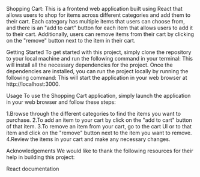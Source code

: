 Shopping Cart:
This is a frontend web application built using React that allows users to shop for items across different categories and add them to their cart. Each category has multiple items that users can choose from, and there is an "add to cart" button for each item that allows users to add it to their cart. Additionally, users can remove items from their cart by clicking on the "remove" button next to the item in their cart.

Getting Started
To get started with this project, simply clone the repository to your local machine and run the following command in your terminal:
This will install all the necessary dependencies for the project. Once the dependencies are installed, you can run the project locally by running the following command:
This will start the application in your web browser at http://localhost:3000.

Usage
To use the Shopping Cart application, simply launch the application in your web browser and follow these steps:

1.Browse through the different categories to find the items you want to purchase.
2.To add an item to your cart by click on the "add to cart" button of that item.
3.To remove an item from your cart, go to the cart UI or to that item and click on the "remove" button next to the item you want to remove.
4.Review the items in your cart and make any necessary changes.

Acknowledgements
We would like to thank the following resources for their help in building this project:

React documentation
